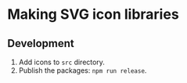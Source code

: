 # Making SVG icon libraries

## Development

1. Add icons to `src` directory.
2. Publish the packages: `npm run release`.
